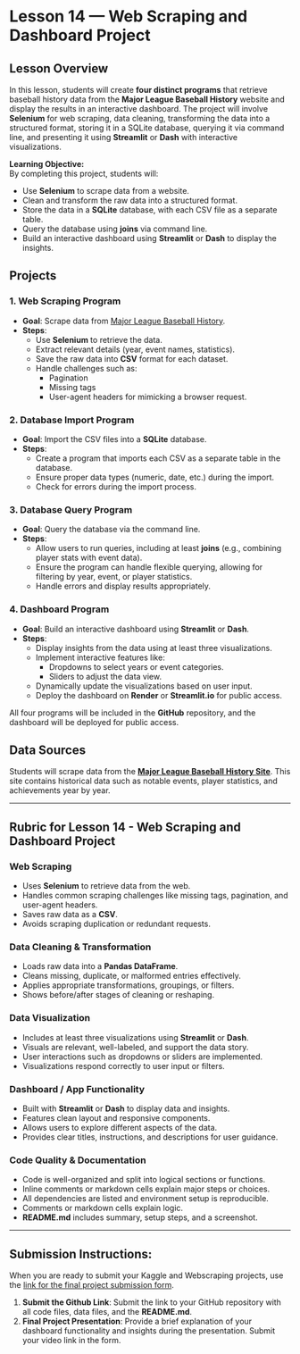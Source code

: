 # Lesson 14 — Web Scraping and Dashboard Project

## Lesson Overview
In this lesson, students will create **four distinct programs** that retrieve baseball history data from the **Major League Baseball History** website and display the results in an interactive dashboard. The project will involve **Selenium** for web scraping, data cleaning, transforming the data into a structured format, storing it in a SQLite database, querying it via command line, and presenting it using **Streamlit** or **Dash** with interactive visualizations.

**Learning Objective:**  
By completing this project, students will:
- Use **Selenium** to scrape data from a website.
- Clean and transform the raw data into a structured format.
- Store the data in a **SQLite** database, with each CSV file as a separate table.
- Query the database using **joins** via command line.
- Build an interactive dashboard using **Streamlit** or **Dash** to display the insights.

## Projects

### 1. **Web Scraping Program**  
- **Goal**: Scrape data from [Major League Baseball History](https://www.baseball-almanac.com/yearmenu.shtml).
- **Steps**:
  - Use **Selenium** to retrieve the data.
  - Extract relevant details (year, event names, statistics).
  - Save the raw data into **CSV** format for each dataset.
  - Handle challenges such as:
    - Pagination
    - Missing tags
    - User-agent headers for mimicking a browser request.

### 2. **Database Import Program**  
- **Goal**: Import the CSV files into a **SQLite** database.
- **Steps**:
  - Create a program that imports each CSV as a separate table in the database.
  - Ensure proper data types (numeric, date, etc.) during the import.
  - Check for errors during the import process.

### 3. **Database Query Program**  
- **Goal**: Query the database via the command line.
- **Steps**:
  - Allow users to run queries, including at least **joins** (e.g., combining player stats with event data).
  - Ensure the program can handle flexible querying, allowing for filtering by year, event, or player statistics.
  - Handle errors and display results appropriately.

### 4. **Dashboard Program**  
- **Goal**: Build an interactive dashboard using **Streamlit** or **Dash**.
- **Steps**:
  - Display insights from the data using at least three visualizations.
  - Implement interactive features like:
    - Dropdowns to select years or event categories.
    - Sliders to adjust the data view.
  - Dynamically update the visualizations based on user input.
  - Deploy the dashboard on **Render** or **Streamlit.io** for public access.

All four programs will be included in the **GitHub** repository, and the dashboard will be deployed for public access.

## Data Sources

Students will scrape data from the **[Major League Baseball History Site](https://www.baseball-almanac.com/yearmenu.shtml)**. This site contains historical data such as notable events, player statistics, and achievements year by year.

---

## **Rubric for Lesson 14 - Web Scraping and Dashboard Project**

### **Web Scraping**
- Uses **Selenium** to retrieve data from the web.
- Handles common scraping challenges like missing tags, pagination, and user-agent headers.
- Saves raw data as a **CSV**.
- Avoids scraping duplication or redundant requests.

### **Data Cleaning & Transformation**
- Loads raw data into a **Pandas DataFrame**.
- Cleans missing, duplicate, or malformed entries effectively.
- Applies appropriate transformations, groupings, or filters.
- Shows before/after stages of cleaning or reshaping.

### **Data Visualization**
- Includes at least three visualizations using **Streamlit** or **Dash**.
- Visuals are relevant, well-labeled, and support the data story.
- User interactions such as dropdowns or sliders are implemented.
- Visualizations respond correctly to user input or filters.

### **Dashboard / App Functionality**
- Built with **Streamlit** or **Dash** to display data and insights.
- Features clean layout and responsive components.
- Allows users to explore different aspects of the data.
- Provides clear titles, instructions, and descriptions for user guidance.

### **Code Quality & Documentation**
- Code is well-organized and split into logical sections or functions.
- Inline comments or markdown cells explain major steps or choices.
- All dependencies are listed and environment setup is reproducible.
- Comments or markdown cells explain logic.
- **README.md** includes summary, setup steps, and a screenshot.

---

## **Submission Instructions:**
When you are ready to submit your Kaggle and Webscraping projects, use the [link for the final project submission form](https://airtable.com/appoSRJMlXH9KvE6w/shrthD4fozy4UI21I?prefill_Lessons=Python%20100%20v1:%20Lesson%2015%20-%20Project%20Completion%20and%20Presentations).

1. **Submit the Github Link**: Submit the link to your GitHub repository with all code files, data files, and the **README.md**.
2. **Final Project Presentation**: Provide a brief explanation of your dashboard functionality and insights during the presentation. Submit your video link in the form.

